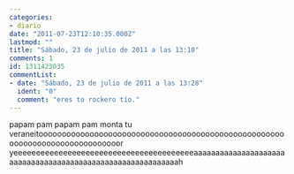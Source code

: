 ```yaml
---
categories:
- diario
date: "2011-07-23T12:10:35.000Z"
lastmod: ""
title: "Sábado, 23 de julio de 2011 a las 13:10"
comments: 1
id: 1311423035
commentList:
- date: "Sábado, 23 de julio de 2011 a las 13:28"
  ident: "0"
  comment: "eres to rockero tío."
---
```


papam pam papam pam monta tu veraneitooooooooooooooooooooooooooooooooooooooooooooooooooooooooooooooooooooooooooooor yeeeeeeeeeeeeeeeeeeeeeeeeeeeeeeeeeeeeeeeeaaaaaaaaaaaaaaaaaaaaaaaaaaaaaaaaaaaaaaaaaaaaaaaaaaaaaaaaaaaah